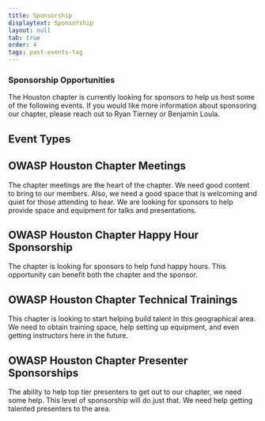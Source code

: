 ```yaml
---
title: Sponsorship
displaytext: Sponsorship
layout: null
tab: true
order: 4
tags: past-events-tag
---
```


### Sponsorship Opportunities

The Houston chapter is currently looking for sponsors to help us host some of the following events. If you would like more information about sponsoring our chapter, please reach out to Ryan Tierney or Benjamin Loula.

## Event Types

## OWASP Houston Chapter Meetings

The chapter meetings are the heart of the chapter. We need good content to bring to our members. Also, we need a good space that is welcoming and quiet for those attending to hear. We are looking for sponsors to help provide space and equipment for talks and presentations.

## OWASP Houston Chapter Happy Hour Sponsorship

The chapter is looking for sponsors to help fund happy hours. This opportunity can benefit both the chapter and the sponsor.

## OWASP Houston Chapter Technical Trainings

This chapter is looking to start helping build talent in this geographical area. We need to obtain training space, help setting up equipment, and even getting instructors here in the future.

## OWASP Houston Chapter Presenter Sponsorships

The ability to help top tier presenters to get out to our chapter, we need some help. This level of sponsorship will do just that. We need help getting talented presenters to the area.
